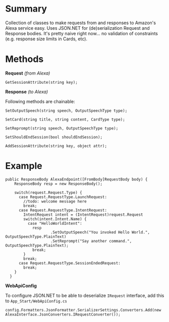 **Summary**
===========
Collection of classes to make requests from and responses to Amazon's Alexa service easy. Uses JSON.NET for (de)serialization Request and Response bodies. It's pretty naive right now... no validation of constraints (e.g. response size limits in Cards, etc).

**Methods**
=======
**Request** *(from Alexa)*

    GetSessionAttribute(string key);

**Response** *(to Alexa)*

Following methods are chainable:

    SetOutputSpeech(string speech, OutputSpeechType type);
    
    SetCard(string title, string content, CardType type);
    
    SetReprompt(string speech, OutputSpeechType type);
    
    SetShouldEndSession(bool shouldEndSession);
    
    AddSessionAttribute(string key, object attr);


**Example**
===========
   

    public ResponseBody AlexaEndpoint([FromBody]RequestBody body) {
        ResponseBody resp = new ResponseBody();
        
        switch(request.Request.Type) {
          case Request.RequestType.LaunchRequest:
            //todo: welcome message here
            break;
          case Request.RequestType.IntentRequest:
            IntentRequest intent = (IntentRequest)request.Request
            switch(intent.Intent.Name) {
              case "HelloWorldIntent":
                resp
                        .SetOutputSpeech("You invoked Hello World.", OutputSpeechType.PlainText)
                        .SetReprompt("Say another command.", OutputSpeechType.PlainText);
                break;
            }
            break;
          case Request.RequestType.SessionEndedRequest:
            break;
        }
      }

**WebApiConfig**

To configure JSON.NET to be able to deserialize `IRequest` interface, add this to `App_Start/WebApiConfig.cs`

    config.Formatters.JsonFormatter.SerializerSettings.Converters.Add(new AlexaInterface.JsonConverters.IRequestConverter());